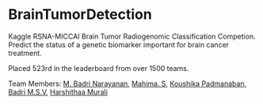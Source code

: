 # BrainTumorDetection
Kaggle RSNA-MICCAI Brain Tumor Radiogenomic Classification Competion. 
Predict the status of a genetic biomarker important for brain cancer treatment.

Placed 523rd in the leaderboard from over 1500 teams.

Team Members: [M. Badri Narayanan](https://www.linkedin.com/in/mbadrinarayanan/), [Mahima. S](https://www.linkedin.com/in/mahima1911/), [Koushika Padmanaban](https://www.linkedin.com/in/koushika-padmanaban-b706b718a), [Badri M.S.V](https://www.linkedin.com/in/badri-m-s-v-62967a61/), [Harshithaa Murali](https://www.linkedin.com/in/harshithaa-murali-7353a01a9/)
